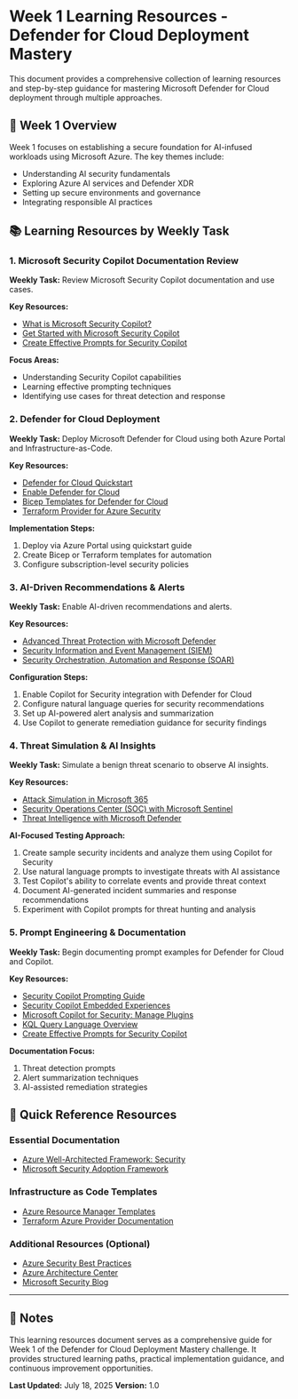 # Week 1 Learning Resources - Defender for Cloud Deployment Mastery

This document provides a comprehensive collection of learning resources and step-by-step guidance for mastering Microsoft Defender for Cloud deployment through multiple approaches.

## 🧭 Week 1 Overview

Week 1 focuses on establishing a secure foundation for AI-infused workloads using Microsoft Azure. The key themes include:

- Understanding AI security fundamentals
- Exploring Azure AI services and Defender XDR
- Setting up secure environments and governance
- Integrating responsible AI practices

## 📚 Learning Resources by Weekly Task

### 1. Microsoft Security Copilot Documentation Review

**Weekly Task:** Review Microsoft Security Copilot documentation and use cases.

**Key Resources:**

- [What is Microsoft Security Copilot?](https://learn.microsoft.com/en-us/security-copilot/microsoft-security-copilot)
- [Get Started with Microsoft Security Copilot](https://learn.microsoft.com/en-us/security-copilot/get-started-security-copilot)
- [Create Effective Prompts for Security Copilot](https://learn.microsoft.com/en-us/security-copilot/prompting-tips)

**Focus Areas:**

- Understanding Security Copilot capabilities
- Learning effective prompting techniques
- Identifying use cases for threat detection and response

### 2. Defender for Cloud Deployment

**Weekly Task:** Deploy Microsoft Defender for Cloud using both Azure Portal and Infrastructure-as-Code.

**Key Resources:**

- [Defender for Cloud Quickstart](https://learn.microsoft.com/azure/defender-for-cloud/get-started)
- [Enable Defender for Cloud](https://learn.microsoft.com/azure/defender-for-cloud/enable-defender-for-cloud)
- [Bicep Templates for Defender for Cloud](https://learn.microsoft.com/azure/templates/microsoft.security/pricings)
- [Terraform Provider for Azure Security](https://registry.terraform.io/providers/hashicorp/azurerm/latest/docs/resources/security_center_subscription_pricing)

**Implementation Steps:**

1. Deploy via Azure Portal using quickstart guide
2. Create Bicep or Terraform templates for automation
3. Configure subscription-level security policies

### 3. AI-Driven Recommendations & Alerts

**Weekly Task:** Enable AI-driven recommendations and alerts.

**Key Resources:**

- [Advanced Threat Protection with Microsoft Defender](https://learn.microsoft.com/microsoft-365/security/defender/microsoft-365-defender)
- [Security Information and Event Management (SIEM)](https://learn.microsoft.com/azure/sentinel/overview)
- [Security Orchestration, Automation and Response (SOAR)](https://learn.microsoft.com/azure/sentinel/automation)

**Configuration Steps:**

1. Enable Copilot for Security integration with Defender for Cloud
2. Configure natural language queries for security recommendations
3. Set up AI-powered alert analysis and summarization
4. Use Copilot to generate remediation guidance for security findings

### 4. Threat Simulation & AI Insights

**Weekly Task:** Simulate a benign threat scenario to observe AI insights.

**Key Resources:**

- [Attack Simulation in Microsoft 365](https://learn.microsoft.com/microsoft-365/security/office-365-security/attack-simulation-training-get-started)
- [Security Operations Center (SOC) with Microsoft Sentinel](https://learn.microsoft.com/azure/sentinel/overview)
- [Threat Intelligence with Microsoft Defender](https://learn.microsoft.com/microsoft-365/security/defender/threat-analytics)

**AI-Focused Testing Approach:**

1. Create sample security incidents and analyze them using Copilot for Security
2. Use natural language prompts to investigate threats with AI assistance
3. Test Copilot's ability to correlate events and provide threat context
4. Document AI-generated incident summaries and response recommendations
5. Experiment with Copilot prompts for threat hunting and analysis

### 5. Prompt Engineering & Documentation

**Weekly Task:** Begin documenting prompt examples for Defender for Cloud and Copilot.

**Key Resources:**

- [Security Copilot Prompting Guide](https://learn.microsoft.com/security-copilot/prompting-security-copilot)
- [Security Copilot Embedded Experiences](https://learn.microsoft.com/security-copilot/experiences-security-copilot)
- [Microsoft Copilot for Security: Manage Plugins](https://learn.microsoft.com/security-copilot/manage-plugins)
- [KQL Query Language Overview](https://learn.microsoft.com/azure/data-explorer/kusto/query/)
- [Create Effective Prompts for Security Copilot](https://learn.microsoft.com/security-copilot/prompting-tips)

**Documentation Focus:**

1. Threat detection prompts
2. Alert summarization techniques
3. AI-assisted remediation strategies

## 🔐 Quick Reference Resources

### Essential Documentation

- [Azure Well-Architected Framework: Security](https://learn.microsoft.com/azure/well-architected/security/)
- [Microsoft Security Adoption Framework](https://learn.microsoft.com/security/adoption/)

### Infrastructure as Code Templates

- [Azure Resource Manager Templates](https://learn.microsoft.com/azure/azure-resource-manager/templates/)
- [Terraform Azure Provider Documentation](https://registry.terraform.io/providers/hashicorp/azurerm/latest/docs)

### Additional Resources (Optional)

- [Azure Security Best Practices](https://learn.microsoft.com/azure/security/fundamentals/best-practices-and-patterns)
- [Azure Architecture Center](https://learn.microsoft.com/azure/architecture/)
- [Microsoft Security Blog](https://www.microsoft.com/security/blog/)

---

## 📝 Notes

This learning resources document serves as a comprehensive guide for Week 1 of the Defender for Cloud Deployment Mastery challenge. It provides structured learning paths, practical implementation guidance, and continuous improvement opportunities.

**Last Updated:** July 18, 2025
**Version:** 1.0
